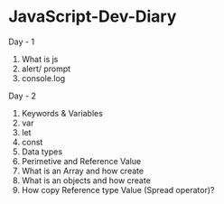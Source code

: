 # JavaScript-Dev-Diary

Day - 1 
1. What is js
2. alert/ prompt
3. console.log 

Day - 2
1. Keywords & Variables 
2. var 
3. let 
4. const 
5. Data types 
6. Perimetive and Reference Value 
7. What is an Array and how create  
8. What is an objects and how create
9. How copy Reference type Value (Spread operator)? 
